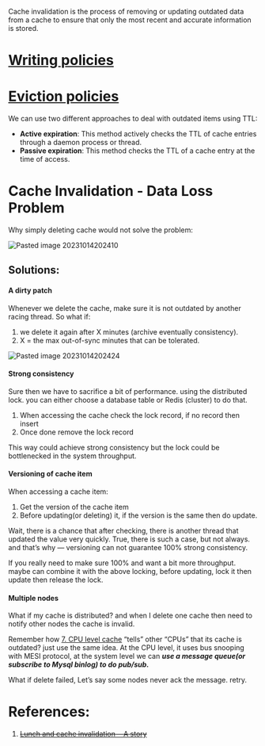 Cache invalidation is the process of removing or updating outdated data from a cache to ensure that only the most recent and accurate information is stored.
# [Writing policies](Writing%20policies.md)

# [Eviction policies](Eviction%20policies.md)

We can use two different approaches to deal with outdated items using TTL:
- **Active expiration**: This method actively checks the TTL of cache entries through a daemon process or thread.
- **Passive expiration**: This method checks the TTL of a cache entry at the time of access.
# Cache Invalidation - Data Loss Problem

Why simply deleting cache would not solve the problem:

![Pasted image 20231014202410](../../../../../_Attachments/Pasted%20image%2020231014202410.png)

## Solutions:
#### A dirty patch
Whenever we delete the cache, make sure it is not outdated by another racing thread. So what if:
1. we delete it again after X minutes (archive eventually consistency).
2. X = the max out-of-sync minutes that can be tolerated.

![Pasted image 20231014202424](../../../../../_Attachments/Pasted%20image%2020231014202424.png)
#### Strong consistency

Sure then we have to sacrifice a bit of performance. using the distributed lock. you can either choose a database table or Redis (cluster) to do that.

1. When accessing the cache check the lock record, if no record then insert
2. Once done remove the lock record

This way could achieve strong consistency but the lock could be bottlenecked in the system throughput.

#### Versioning of cache item

When accessing a cache item:

1. Get the version of the cache item
2. Before updating(or deleting) it, if the version is the same then do update.

Wait, there is a chance that after checking, there is another thread that updated the value very quickly. True, there is such a case, but not always. and that’s why — versioning can not guarantee 100% strong consistency.

If you really need to make sure 100% and want a bit more throughput. maybe can combine it with the above locking, before updating, lock it then update then release the lock.

#### Multiple nodes

What if my cache is distributed? and when I delete one cache then need to notify other nodes the cache is invalid.

Remember how [7. CPU level cache](7.%20CPU%20level%20cache.md) “tells” other “CPUs” that its cache is outdated? just use the same idea. At the CPU level, it uses bus snooping with MESI protocol, at the system level we can ***use a message queue(or subscribe to Mysql binlog) to do pub/sub.***

What if delete failed, Let’s say some nodes never ack the message. retry.

# References:

1. ~~[Lunch and cache invalidation — A story](https://medium.com/@hnasr/lunch-and-cache-invalidation-a-story-afa8684621d7)~~